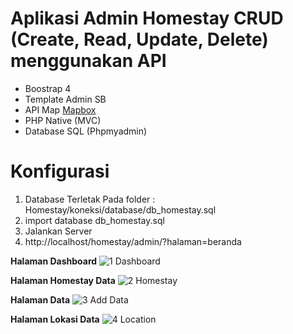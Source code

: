 # Aplikasi Admin Homestay CRUD (Create, Read, Update, Delete) menggunakan API
- Boostrap 4
- Template Admin SB
- API Map <a href="https://www.mapbox.com/">Mapbox</a> 
- PHP Native (MVC)
- Database SQL (Phpmyadmin)

# Konfigurasi
1. Database Terletak Pada folder : Homestay/koneksi/database/db_homestay.sql
2. import database db_homestay.sql 
3. Jalankan Server
4. http://localhost/homestay/admin/?halaman=beranda


**Halaman Dashboard**
![1  Dashboard](https://user-images.githubusercontent.com/33409476/81951132-fae20580-962e-11ea-9d0d-5af45581d3ee.jpg)

**Halaman Homestay Data**
![2  Homestay](https://user-images.githubusercontent.com/33409476/81951360-4399be80-962f-11ea-8660-ede197ab78c6.jpg)

**Halaman Data**
![3  Add Data](https://user-images.githubusercontent.com/33409476/81951385-4bf1f980-962f-11ea-8c1a-46129f7392be.jpg)

**Halaman Lokasi Data**
![4  Location](https://user-images.githubusercontent.com/33409476/81951470-6330e700-962f-11ea-8d69-d546f0ed91ac.jpg)
